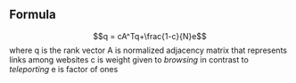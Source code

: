 ## Formula
$$q = cA^Tq+\frac{1-c}{N}e$$
where
q is the rank vector
A is normalized adjacency matrix that represents links among websites
c is weight given to *browsing* in contrast to *teleporting*
e is factor of ones
